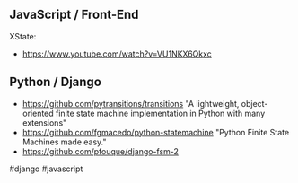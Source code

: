 ## JavaScript / Front-End

XState:
- https://www.youtube.com/watch?v=VU1NKX6Qkxc

## Python / Django

- https://github.com/pytransitions/transitions "A lightweight, object-oriented finite state machine implementation in Python with many extensions"
- https://github.com/fgmacedo/python-statemachine "Python Finite State Machines made easy."
- https://github.com/pfouque/django-fsm-2

<!-- Keywords -->
#django #javascript
<!-- /Keywords -->
